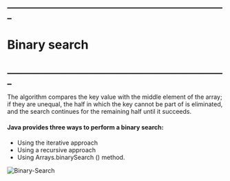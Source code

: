 ## ___________________________________________________
#   Binary search
## ___________________________________________________

The algorithm compares the key value with the middle element of the array; if they are unequal, the half in which the key cannot be part of is eliminated, and the search continues for the remaining half until it succeeds.

#### Java provides three ways to perform a binary search:
- Using the iterative approach
- Using a recursive approach
- Using Arrays.binarySearch () method.

![Binary-Search](https://user-images.githubusercontent.com/97829483/155927042-27ed05bf-7a5f-40a5-bfb9-bc48a3b04577.png)

